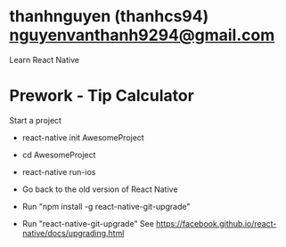 # thanhnguyen (thanhcs94) nguyenvanthanh9294@gmail.com
Learn React Native
# Prework - Tip Calculator

Start a project
 - react-native init AwesomeProject
 - cd AwesomeProject
 - react-native run-ios

- Go back to the old version of React Native
- Run "npm install -g react-native-git-upgrade"
- Run "react-native-git-upgrade"
See https://facebook.github.io/react-native/docs/upgrading.html


